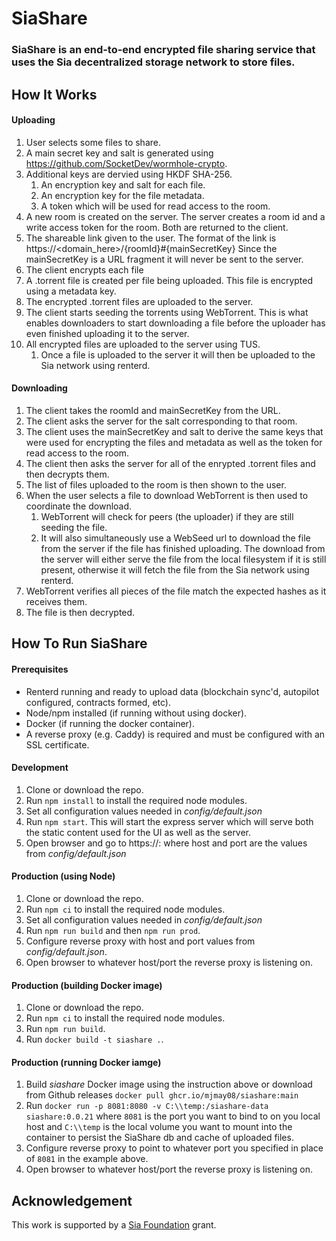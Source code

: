 # SiaShare
### SiaShare is an end-to-end encrypted file sharing service that uses the Sia decentralized storage network to store files.

## How It Works
#### Uploading
1. User selects some files to share.
2. A main secret key and salt is generated using https://github.com/SocketDev/wormhole-crypto.
3. Additional keys are dervied using HKDF SHA-256.
    1. An encryption key and salt for each file.
    2. An encryption key for the file metadata.
    3. A token which will be used for read access to the room.
4. A new room is created on the server. The server creates a room id and a write access token for the room. Both are returned to the client.
5. The shareable link given to the user. The format of the link is https://<domain_here>/{roomId}#{mainSecretKey} Since the mainSecretKey is a URL fragment it will never be sent to the server.
6. The client encrypts each file
7. A .torrent file is created per file being uploaded. This file is encrypted using a metadata key.
8. The encrypted .torrent files are uploaded to the server.
9. The client starts seeding the torrents using WebTorrent. This is what enables downloaders to start downloading a file before the uploader has even finished uploading it to the server.
10. All encrypted files are uploaded to the server using TUS.
    1. Once a file is uploaded to the server it will then be uploaded to the Sia network using renterd.

#### Downloading
1. The client takes the roomId and mainSecretKey from the URL.
2. The client asks the server for the salt corresponding to that room.
3. The client uses the mainSecretKey and salt to derive the same keys that were used for encrypting the files and metadata as well as the token for read access to the room.
4. The client then asks the server for all of the enrypted .torrent files and then decrypts them.
5. The list of files uploaded to the room is then shown to the user.
6. When the user selects a file to download WebTorrent is then used to coordinate the download.
    1. WebTorrent will check for peers (the uploader) if they are still seeding the file.
    2. It will also simultaneously use a WebSeed url to download the file from the server if the file has finished uploading. The download from the server will either serve the file from the local filesystem if it is still present, otherwise it will fetch the file from the Sia network using renterd.
7. WebTorrent verifies all pieces of the file match the expected hashes as it receives them.
8. The file is then decrypted.

## How To Run SiaShare
#### Prerequisites
- Renterd running and ready to upload data (blockchain sync'd, autopilot configured, contracts formed, etc).
- Node/npm installed (if running without using docker).
- Docker (if running the docker container).
- A reverse proxy (e.g. Caddy) is required and must be configured with an SSL certificate.

#### Development
1. Clone or download the repo.
2. Run `npm install` to install the required node modules.
3. Set all configuration values needed in *config/default.json*
4. Run `npm start`. This will start the express server which will serve both the static content used for the UI as well as the server.
5. Open browser and go to https://<host>:<port> where host and port are the values from *config/default.json*

#### Production (using Node)
1. Clone or download the repo.
2. Run `npm ci` to install the required node modules.
3. Set all configuration values needed in *config/default.json*
4. Run `npm run build` and then `npm run prod`.
5. Configure reverse proxy with host and port values from *config/default.json*.
6. Open browser to whatever host/port the reverse proxy is listening on.

#### Production (building Docker image)
1. Clone or download the repo.
2. Run `npm ci` to install the required node modules.
3. Run `npm run build`.
4. Run `docker build -t siashare .`.

#### Production (running Docker iamge)
1. Build *siashare* Docker image using the instruction above or download from Github releases `docker pull ghcr.io/mjmay08/siashare:main`
2. Run `docker run -p 8081:8080 -v C:\\temp:/siashare-data siashare:0.0.21` where `8081` is the port you want to bind to on you local host and `C:\\temp` is the local volume you want to mount into the container to persist the SiaShare db and cache of uploaded files.
3. Configure reverse proxy to point to whatever port you specified in place of `8081` in the example above.
4. Open browser to whatever host/port the reverse proxy is listening on.

## Acknowledgement
This work is supported by a [Sia Foundation](https://sia.tech/) grant.
